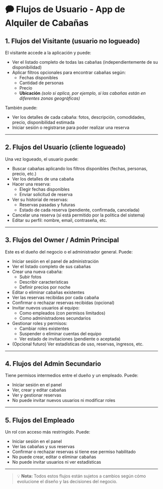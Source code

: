 # 🗭 Flujos de Usuario - App de Alquiler de Cabañas

## 1. Flujos del Visitante (usuario no logueado)

El visitante accede a la aplicación y puede:

- Ver el listado completo de todas las cabañas (independientemente de su disponibilidad)
- Aplicar filtros opcionales para encontrar cabañas según:
  - Fechas disponibles
  - Cantidad de personas
  - Precio
  - **Ubicación** *(solo si aplica, por ejemplo, si las cabañas están en diferentes zonas geográficas)*

También puede:

- Ver los detalles de cada cabaña: fotos, descripción, comodidades, precio, disponibilidad estimada
- Iniciar sesión o registrarse para poder realizar una reserva

---

## 2. Flujos del Usuario (cliente logueado)

Una vez logueado, el usuario puede:

- Buscar cabañas aplicando los filtros disponibles (fechas, personas, precio, etc.)
- Ver los detalles de una cabaña
- Hacer una reserva:
  - Elegir fechas disponibles
  - Enviar solicitud de reserva
- Ver su historial de reservas:
  - Reservas pasadas y futuras
  - Estado de cada reserva (pendiente, confirmada, cancelada)
- Cancelar una reserva (si está permitido por la política del sistema)
- Editar su perfil: nombre, email, contraseña, etc.

---

## 3. Flujos del Owner / Admin Principal

Este es el dueño del negocio o el administrador general. Puede:

- Iniciar sesión en el panel de administración
- Ver el listado completo de sus cabañas
- Crear una nueva cabaña:
  - Subir fotos
  - Describir características
  - Definir precios por noche
- Editar o eliminar cabañas existentes
- Ver las reservas recibidas por cada cabaña
- Confirmar o rechazar reservas recibidas (opcional)
- Invitar nuevos usuarios al equipo:
  - Como empleados (con permisos limitados)
  - Como administradores secundarios
- Gestionar roles y permisos:
  - Cambiar roles existentes
  - Suspender o eliminar cuentas del equipo
  - Ver estado de invitaciones (pendiente o aceptada)
- (Opcional futuro) Ver estadísticas de uso, reservas, ingresos, etc.

---

## 4. Flujos del Admin Secundario

Tiene permisos intermedios entre el dueño y un empleado. Puede:

- Iniciar sesión en el panel
- Ver, crear y editar cabañas
- Ver y gestionar reservas
- No puede invitar nuevos usuarios ni modificar roles

---

## 5. Flujos del Empleado

Un rol con acceso más restringido. Puede:

- Iniciar sesión en el panel
- Ver las cabañas y sus reservas
- Confirmar o rechazar reservas si tiene ese permiso habilitado
- No puede crear, editar o eliminar cabañas
- No puede invitar usuarios ni ver estadísticas

---

> 💡 **Nota:** Todos estos flujos están sujetos a cambios según cómo evolucione el diseño y las decisiones del negocio.

